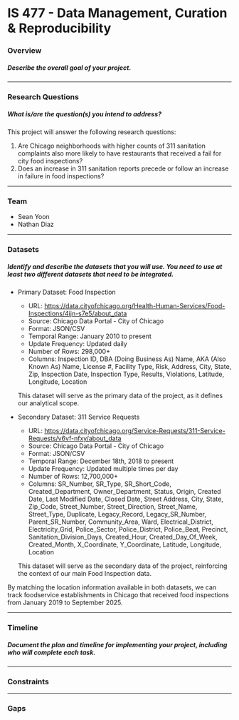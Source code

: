 # IS 477 - Data Management, Curation & Reproducibility


### Overview
##### Describe the overall goal of your project.

---

### Research Questions
##### What is/are the question(s) you intend to address?

This project will answer the following research questions:
1. Are Chicago neighborhoods with higher counts of 311 sanitation complaints also more likely to have restaurants that received a fail for city food inspections?
2. Does an increase in 311 sanitation reports precede or follow an increase in failure in food inspections?

---

### Team
  * Sean Yoon
  * Nathan Diaz

---

### Datasets
##### Identify and describe the datasets that you will use. You need to use at least two different datasets that need to be integrated.
  * Primary Dataset: Food Inspection
    * URL: https://data.cityofchicago.org/Health-Human-Services/Food-Inspections/4ijn-s7e5/about_data
    * Source: Chicago Data Portal - City of Chicago
    * Format: JSON/CSV
    * Temporal Range: January 2010 to present
    * Update Frequency: Updated daily
    * Number of Rows: 298,000+
    * Columns: Inspection ID, DBA (Doing Business As) Name, AKA (Also Known As) Name, License #, Facility Type, Risk, Address, City, State, Zip, Inspection Date, Inspection Type, Results, Violations, Latitude, Longitude, Location
      
    This dataset will serve as the primary data of the project, as it defines our analytical scope.


  * Secondary Dataset: 311 Service Requests
    * URL: https://data.cityofchicago.org/Service-Requests/311-Service-Requests/v6vf-nfxy/about_data
    * Source: Chicago Data Portal - City of Chicago
    * Format: JSON/CSV
    * Temporal Range: December 18th, 2018 to present
    * Update Frequency: Updated multiple times per day
    * Number of Rows: 12,700,000+
    * Columns: SR_Number, SR_Type, SR_Short_Code, Created_Department, Owner_Department, Status, Origin, Created Date, Last Modified Date, Closed Date, Street Address, City, State, Zip_Code, Street_Number, Street_Direction, Street_Name, Street_Type, Duplicate, Legacy_Record, Legacy_SR_Number, Parent_SR_Number,    Community_Area, Ward, Electrical_District, Electricity_Grid, Police_Sector, Police_District, Police_Beat, Precinct, Sanitation_Division_Days, Created_Hour, Created_Day_Of_Week, Created_Month, X_Coordinate, Y_Coordinate, Latitude, Longitude, Location

    This dataset will serve as the secondary data of the project, reinforcing the context of our main Food Inspection data.

  By matching the location information available in both datasets, we can track foodservice establishments in Chicago that received food inspections from January 2019 to September 2025.

---
    
### Timeline
##### Document the plan and timeline for implementing your project, including who will complete each task.


---

### Constraints


---

### Gaps

